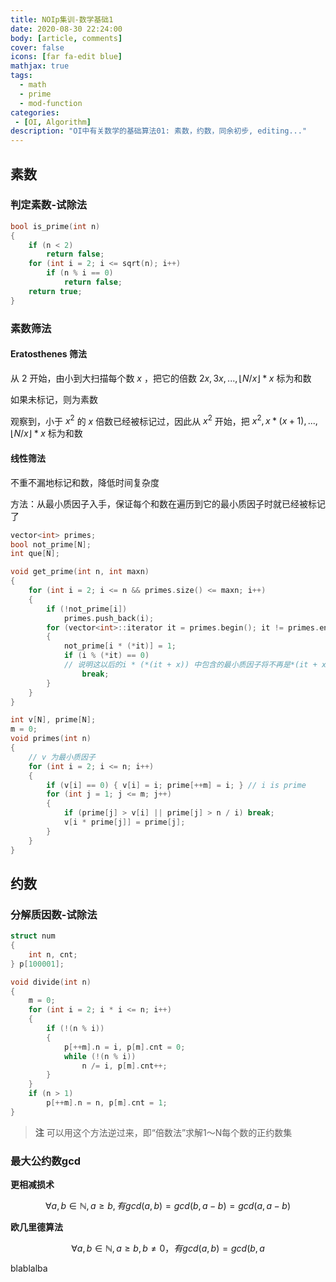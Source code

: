 ```yaml
---
title: NOIp集训-数学基础1
date: 2020-08-30 22:24:00
body: [article, comments]
cover: false
icons: [far fa-edit blue]
mathjax: true
tags:
  - math
  - prime
  - mod-function
categories:
 - [OI, Algorithm]
description: "OI中有关数学的基础算法01: 素数，约数，同余初步, editing..."
---
```


## 素数

### 判定素数-试除法

```cpp
bool is_prime(int n)
{
    if (n < 2)
        return false;
    for (int i = 2; i <= sqrt(n); i++)
        if (n % i == 0)
            return false;
    return true;
}
```


### 素数筛法

#### Eratosthenes 筛法

从 2 开始，由小到大扫描每个数 $x$ ，把它的倍数 $2x,3x,...,\lfloor N/x \rfloor * x$ 标为和数

如果未标记，则为素数

观察到，小于 $x^2$ 的 $x$ 倍数已经被标记过，因此从 $x^2$ 开始，把 $x^2,x * (x + 1),...,\lfloor N/x \rfloor * x$ 标为和数

#### 线性筛法

不重不漏地标记和数，降低时间复杂度

方法：从最小质因子入手，保证每个和数在遍历到它的最小质因子时就已经被标记了

```cpp 第一种方法
vector<int> primes;
bool not_prime[N];
int que[N];

void get_prime(int n, int maxn)
{
    for (int i = 2; i <= n && primes.size() <= maxn; i++)
    {
        if (!not_prime[i])
            primes.push_back(i);
        for (vector<int>::iterator it = primes.begin(); it != primes.end() && i * (*it) <= n; it++)
        {
            not_prime[i * (*it)] = 1;
            if (i % (*it) == 0)
            // 说明这以后的i * (*(it + x)) 中包含的最小质因子将不再是*(it + x), 而是*it
                break;
        }
    }
}
```

```cpp 第二种
int v[N], prime[N];
m = 0;
void primes(int n)
{
    // v 为最小质因子
    for (int i = 2; i <= n; i++)
    {
        if (v[i] == 0) { v[i] = i; prime[++m] = i; } // i is prime
        for (int j = 1; j <= m; j++)
        {
            if (prime[j] > v[i] || prime[j] > n / i) break;
            v[i * prime[j]] = prime[j];
        }
    }
}
```

## 约数


### 分解质因数-试除法

```cpp
struct num
{
    int n, cnt;
} p[100001];

void divide(int n)
{
    m = 0;
    for (int i = 2; i * i <= n; i++)
    {
        if (!(n % i))
        {
            p[++m].n = i, p[m].cnt = 0;
            while (!(n % i))
                n /= i, p[m].cnt++;
        }
    }
    if (n > 1)
        p[++m].n = n, p[m].cnt = 1;
}
```

> **注** 可以用这个方法逆过来，即“倍数法”求解1～N每个数的正约数集

### 最大公约数gcd

**更相减损术**

$$ \forall a,b \in \mathbb {N}, a \geq b, 有 gcd(a,b) = gcd(b, a-b) = gcd(a, a-b) $$

**欧几里德算法**

$$ \forall a,b \in \mathbb {N}, a \geq b,  b \neq 0，有 gcd(a,b) = gcd(b, a%b) $$

blablalba
